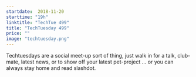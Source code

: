 ```yaml
---
startdate:  2018-11-20
starttime: "19h"
linktitle: "TechTue 499"
title: "TechTuesday 499"
price: ""
image: "techtuesday.png"
---
```


Techtuesdays are a social meet-up sort of thing, just walk in for a talk, club-mate, latest news, or to show off your latest pet-project ... or you can always stay home and read slashdot.